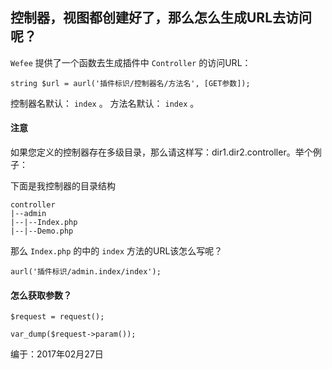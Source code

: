 ## 控制器，视图都创建好了，那么怎么生成URL去访问呢？

`Wefee` 提供了一个函数去生成插件中 `Controller` 的访问URL：

```
string $url = aurl('插件标识/控制器名/方法名', [GET参数]);
```


控制器名默认： `index` 。
方法名默认： `index` 。

#### 注意

如果您定义的控制器存在多级目录，那么请这样写：dir1.dir2.controller。举个例子：

下面是我控制器的目录结构
```
controller
|--admin
|--|--Index.php
|--|--Demo.php
```

那么 `Index.php` 的中的 `index` 方法的URL该怎么写呢？

```
aurl('插件标识/admin.index/index');
```


#### 怎么获取参数？

```
$request = request();

var_dump($request->param());
```



 编于：2017年02月27日